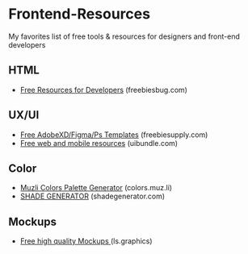 # Frontend-Resources
My favorites list of free tools &amp; resources for designers and front-end developers


## HTML
- [Free Resources for Developers](https://freebiesbug.com/code-stuff/) (freebiesbug.com)


## UX/UI

- [Free AdobeXD/Figma/Ps Templates](https://freebiesupply.com/) (freebiesupply.com)
- [Free web and mobile resources](https://uibundle.com/) (uibundle.com)

## Color 
- [Muzli Colors Palette Generator](https://colors.muz.li/) (colors.muz.li)
- [SHADE GENERATOR](https://www.shadegenerator.com/) (shadegenerator.com)

## Mockups

- [Free high quality Mockups ](https://www.ls.graphics/free-mockups) (ls.graphics)




